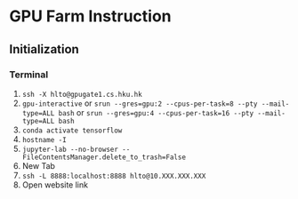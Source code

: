 # GPU Farm Instruction

## Initialization

### Terminal
1. `ssh -X hlto@gpugate1.cs.hku.hk`
2. `gpu-interactive` or `srun --gres=gpu:2 --cpus-per-task=8 --pty --mail-type=ALL bash` or `srun --gres=gpu:4 --cpus-per-task=16 --pty --mail-type=ALL bash`
3. `conda activate tensorflow`
4. `hostname -I`
5. `jupyter-lab --no-browser --FileContentsManager.delete_to_trash=False`
6. New Tab
7. `ssh -L 8888:localhost:8888 hlto@10.XXX.XXX.XXX`
8. Open website link